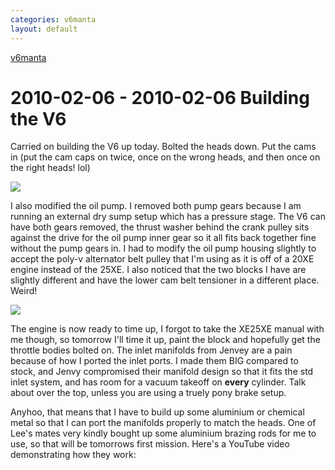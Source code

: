 ```yaml
---
categories: v6manta
layout: default
---
```


[v6manta](/v6manta)

# 2010-02-06 - 2010-02-06 Building the V6
Carried on building the V6 up today. Bolted the heads down. Put the cams in (put the cam caps on twice, once on the wrong heads, and then once on the right heads! lol)

 ![](/img/v6manta/manta0208.jpg)  

I also modified the oil pump. I removed both pump gears because I am running an external dry sump setup which has a pressure stage. The V6 can have both gears removed, the thrust washer behind the crank pulley sits against the drive for the oil pump inner gear so it all fits back together fine without the pump gears in. I had to modify the oil pump housing slightly to accept the poly-v alternator belt pulley that I'm using as it is off of a 20XE engine instead of the 25XE. I also noticed that the two blocks I have are slightly different and have the lower cam belt tensioner in a different place. Weird!

 ![](/img/v6manta/manta0210.jpg) 

The engine is now ready to time up, I forgot to take the XE25XE manual with me though, so tomorrow I'll time it up, paint the block and hopefully get the throttle bodies bolted on. The inlet manifolds from Jenvey are a pain because of how I ported the inlet ports. I made them BIG compared to stock, and Jenvy compromised their manifold design so that it fits the std inlet system, and has room for a vacuum takeoff on <B>every</B> cylinder. Talk about over the top, unless you are using a truely pony brake setup.

Anyhoo, that means that I have to build up some aluminium or chemical metal so that I can port the manifolds properly to match the heads. One of Lee's mates very kindly bought up some aluminium brazing rods for me to use, so that will be tomorrows first mission. Here's a YouTube video demonstrating how they work:

 <object width='500' height='405'><param name='movie' value='https://www.youtube.com/v/mMADiAMfe00&hl=en&fs=1&border=1'></param><param name='allowFullScreen' value='true'></param><param name='allowscriptaccess' value='always'></param><embed src='https://www.youtube.com/v/mMADiAMfe00&hl=en&fs=1&border=1' type='application/x-shockwave-flash' allowscriptaccess='always' allowfullscreen='true' width='500' height='405'></embed></object> 

